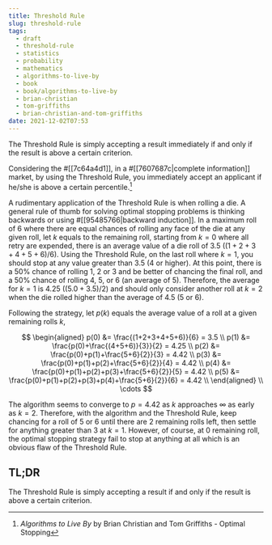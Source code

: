 ```yaml
---
title: Threshold Rule
slug: threshold-rule
tags:
  - draft
  - threshold-rule
  - statistics
  - probability
  - mathematics
  - algorithms-to-live-by
  - book
  - book/algorithms-to-live-by
  - brian-christian
  - tom-griffiths
  - brian-christian-and-tom-griffiths
date: 2021-12-02T07:53
---
```



The Threshold Rule is simply accepting a result immediately if and only if the
result is above a certain criterion.

Considering the #[[7c64a4d1]], in a #[[7607687c|complete information]] market,
by using the Threshold Rule, you immediately accept an applicant if he/she is
above a certain percentile.[^1]

A rudimentary application of the Threshold Rule is when rolling a die. A general
rule of thumb for solving optimal stopping problems is thinking backwards or
using #[[95485766|backward induction]]. In a maximum roll of 6 where there are
equal chances of rolling any face of the die at any given roll, let $k$ equals
to the remaining roll, starting from $k = 0$ where all retry are expended, there
is an average value of a die roll of 3.5 $((1+2+3+4+5+6)/6)$. Using the
Threshold Rule, on the last roll where $k = 1$, you should stop at any value
greater than 3.5 (4 or higher). At this point, there is a 50% chance of rolling
1, 2 or 3 and be better of chancing the final roll, and a 50% chance of rolling
4, 5, or 6 (an average of 5). Therefore, the average for $k = 1$ is 4.25
$((5.0 + 3.5)/2)$ and should only consider another roll at $k = 2$ when the die
rolled higher than the average of 4.5 (5 or 6).

Following the strategy, let $p(k)$ equals the average value of a roll at a given
remaining rolls $k$,

$$
\begin{aligned}
  p(0) &= \frac{(1+2+3+4+5+6)}{6} = 3.5 \\
  p(1) &= \frac{p(0)+\frac{(4+5+6)}{3}}{2} = 4.25 \\
  p(2) &= \frac{p(0)+p(1)+\frac{5+6}{2}}{3} = 4.42 \\
  p(3) &= \frac{p(0)+p(1)+p(2)+\frac{5+6}{2}}{4} = 4.42 \\
  p(4) &= \frac{p(0)+p(1)+p(2)+p(3)+\frac{5+6}{2}}{5} = 4.42 \\
  p(5) &= \frac{p(0)+p(1)+p(2)+p(3)+p(4)+\frac{5+6}{2}}{6} = 4.42 \\
\end{aligned} \\
\cdots
$$

The algorithm seems to converge to $p = 4.42$ as $k$ approaches $\infty$ as
early as $k = 2$. Therefore, with the algorithm and the Threshold Rule, keep
chancing for a roll of 5 or 6 until there are 2 remaining rolls left, then
settle for anything greater than 3 at $k = 1$. However, of course, at $0$
remaining roll, the optimal stopping strategy fail to stop at anything at all
which is an obvious flaw of the Threshold Rule.

<div class="tldr">
  <h2>TL;DR</h2>
  <p>
    The Threshold Rule is simply accepting a result if and only if the result is
    above a certain criterion.
  </p>
</div>

[^1]: _Algorithms to Live By_ by Brian Christian and Tom Griffiths - Optimal Stopping

